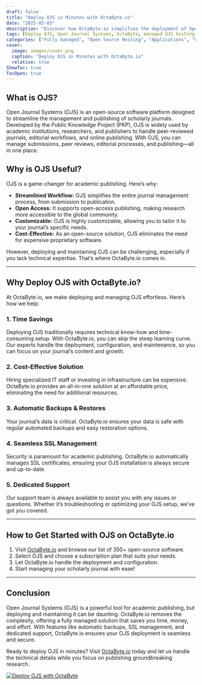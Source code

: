 ```yaml
---
draft: false
title: "Deploy OJS in Minutes with OctaByte.io"
date: "2025-03-03"
description: "Discover how OctaByte.io simplifies the deployment of Open Journal Systems (OJS), a powerful open-source software for managing scholarly journals. Learn why OJS is essential for academic publishing and how OctaByte’s fully managed services save you time, money, and effort."
tags: [Deploy OJS, Open Journal Systems, OctaByte, managed OJS hosting, academic publishing software, open-source journal management, OJS deployment, scholarly journal hosting, OJS benefits, OctaByte services]
categories: ["Fully managed", "Open Source Hosting", "Applications", "Others", "OJS"]
cover:
  image: images/cover.png
  caption: "Deploy OJS in Minutes with OctaByte.io"
  relative: true
ShowToc: true
TocOpen: true
---
```



## What is OJS?

Open Journal Systems (OJS) is an open-source software platform designed to streamline the management and publishing of scholarly journals. Developed by the Public Knowledge Project (PKP), OJS is widely used by academic institutions, researchers, and publishers to handle peer-reviewed journals, editorial workflows, and online publishing. With OJS, you can manage submissions, peer reviews, editorial processes, and publishing—all in one place.

## Why is OJS Useful?

OJS is a game-changer for academic publishing. Here’s why:  

- **Streamlined Workflow:** OJS simplifies the entire journal management process, from submission to publication.  
- **Open Access:** It supports open-access publishing, making research more accessible to the global community.  
- **Customizable:** OJS is highly customizable, allowing you to tailor it to your journal’s specific needs.  
- **Cost-Effective:** As an open-source solution, OJS eliminates the need for expensive proprietary software.  

However, deploying and maintaining OJS can be challenging, especially if you lack technical expertise. That’s where OctaByte.io comes in.

---

## Why Deploy OJS with OctaByte.io?

At OctaByte.io, we make deploying and managing OJS effortless. Here’s how we help:  

### 1. **Time Savings**  
Deploying OJS traditionally requires technical know-how and time-consuming setup. With OctaByte.io, you can skip the steep learning curve. Our experts handle the deployment, configuration, and maintenance, so you can focus on your journal’s content and growth.  

### 2. **Cost-Effective Solution**  
Hiring specialized IT staff or investing in infrastructure can be expensive. OctaByte.io provides an all-in-one solution at an affordable price, eliminating the need for additional resources.  

### 3. **Automatic Backups & Restores**  
Your journal’s data is critical. OctaByte.io ensures your data is safe with regular automated backups and easy restoration options.  

### 4. **Seamless SSL Management**  
Security is paramount for academic publishing. OctaByte.io automatically manages SSL certificates, ensuring your OJS installation is always secure and up-to-date.  

### 5. **Dedicated Support**  
Our support team is always available to assist you with any issues or questions. Whether it’s troubleshooting or optimizing your OJS setup, we’ve got you covered.  

---

## How to Get Started with OJS on OctaByte.io  

1. Visit [OctaByte.io](https://octabyte.io) and browse our list of 350+ open-source software.  
2. Select OJS and choose a subscription plan that suits your needs.  
3. Let OctaByte.io handle the deployment and configuration.  
4. Start managing your scholarly journal with ease!  

---

## Conclusion  

Open Journal Systems (OJS) is a powerful tool for academic publishing, but deploying and maintaining it can be daunting. OctaByte.io removes the complexity, offering a fully managed solution that saves you time, money, and effort. With features like automatic backups, SSL management, and dedicated support, OctaByte.io ensures your OJS deployment is seamless and secure.  

Ready to deploy OJS in minutes? Visit [OctaByte.io](https://octabyte.io) today and let us handle the technical details while you focus on publishing groundbreaking research.

[![Deploy OJS with OctaByte](/images/deploy-on-octabyte.png)](https://octabyte.io/fully-managed-open-source-services/applications/others/ojs)